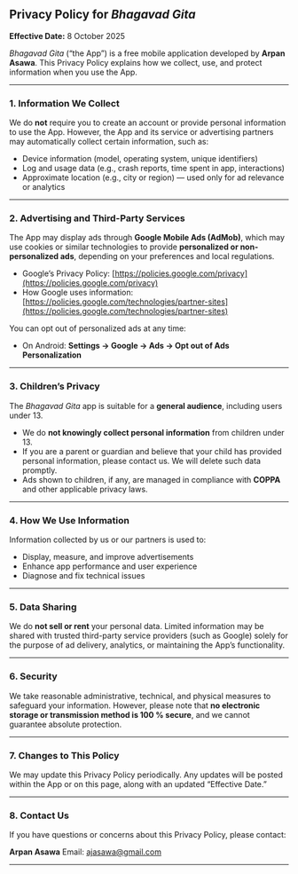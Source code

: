 ## **Privacy Policy for *Bhagavad Gita***

**Effective Date:** 8 October 2025

*Bhagavad Gita* (“the App”) is a free mobile application developed by **Arpan Asawa**.
This Privacy Policy explains how we collect, use, and protect information when you use the App.

---

### **1. Information We Collect**

We do **not** require you to create an account or provide personal information to use the App.
However, the App and its service or advertising partners may automatically collect certain information, such as:

* Device information (model, operating system, unique identifiers)
* Log and usage data (e.g., crash reports, time spent in app, interactions)
* Approximate location (e.g., city or region) — used only for ad relevance or analytics

---

### **2. Advertising and Third-Party Services**

The App may display ads through **Google Mobile Ads (AdMob)**, which may use cookies or similar technologies to provide **personalized or non-personalized ads**, depending on your preferences and local regulations.

* Google’s Privacy Policy: [https://policies.google.com/privacy](https://policies.google.com/privacy)
* How Google uses information: [https://policies.google.com/technologies/partner-sites](https://policies.google.com/technologies/partner-sites)

You can opt out of personalized ads at any time:

* On Android: **Settings → Google → Ads → Opt out of Ads Personalization**

---

### **3. Children’s Privacy**

The *Bhagavad Gita* app is suitable for a **general audience**, including users under 13.

* We do **not knowingly collect personal information** from children under 13.
* If you are a parent or guardian and believe that your child has provided personal information, please contact us. We will delete such data promptly.
* Ads shown to children, if any, are managed in compliance with **COPPA** and other applicable privacy laws.

---

### **4. How We Use Information**

Information collected by us or our partners is used to:

* Display, measure, and improve advertisements
* Enhance app performance and user experience
* Diagnose and fix technical issues

---

### **5. Data Sharing**

We do **not sell or rent** your personal data.
Limited information may be shared with trusted third-party service providers (such as Google) solely for the purpose of ad delivery, analytics, or maintaining the App’s functionality.

---

### **6. Security**

We take reasonable administrative, technical, and physical measures to safeguard your information.
However, please note that **no electronic storage or transmission method is 100 % secure**, and we cannot guarantee absolute protection.

---

### **7. Changes to This Policy**

We may update this Privacy Policy periodically.
Any updates will be posted within the App or on this page, along with an updated “Effective Date.”

---

### **8. Contact Us**

If you have questions or concerns about this Privacy Policy, please contact:

**Arpan Asawa**
Email: [ajasawa@gmail.com](mailto:ajasawa@gmail.com)

---
